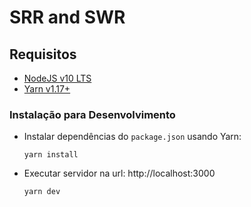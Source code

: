 # SRR and SWR

## Requisitos

- [NodeJS v10 LTS](https://nodejs.org)
- [Yarn v1.17+](https://yarnpkg.com)

### Instalação para Desenvolvimento

- Instalar dependências do `package.json` usando Yarn:

    `yarn install`

- Executar servidor na url: http://localhost:3000

    `yarn dev`
